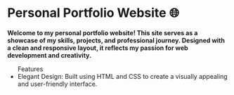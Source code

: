 <h1>Personal Portfolio Website 🌐</h1>

<b>Welcome to my personal portfolio website! This site serves as a showcase of my skills, projects, and professional journey. Designed with a clean and responsive layout, it reflects my passion for web development and creativity.</b>

<ul>Features
  <li>Elegant Design: Built using HTML and CSS to create a visually appealing and user-friendly interface.</li>
</ul>
